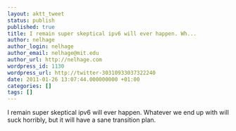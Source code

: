 ```yaml
---
layout: aktt_tweet
status: publish
published: true
title: I remain super skeptical ipv6 will ever happen. Wh...
author: nelhage
author_login: nelhage
author_email: nelhage@mit.edu
author_url: http://nelhage.com
wordpress_id: 1130
wordpress_url: http://twitter-30310933037322240
date: 2011-01-26 13:07:44.000000000 +01:00
categories: []
tags: []
---
```

I remain super skeptical ipv6 will ever happen. Whatever we end up with will suck horribly, but it will have a sane transition plan.
